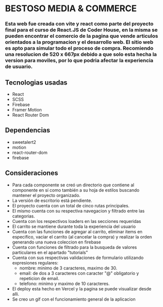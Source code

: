 # BESTOSO MEDIA & COMMERCE

### Esta web fue creada con vite y react como parte del proyecto final para el curso de React.JS de Coder House, en la misma se pueden encontrar el comercio de la pagina que vende articulos orientados a la programacion y el desarrollo web. El sitio web es apto para simular todo el proceso de compra. Recomiendo una resolucion de 520 x 667px debido a que solo esta hecha la version para moviles, por lo que podria afectar la experiencia de usuario.

## Tecnologias usadas

- React
- SCSS
- Firebase
- Framer Motion
- React Router Dom

## Dependencias 

- sweetalert2
- motion
- react-router-dom
- firebase

## Consideraciones

- Para cada componente se creó un directorio que contiene al componente en sí como también a su hoja de estilos buscando mantener el proyecto organizado.
- La versión de escritorio está pendiente.
- El proyecto cuenta con un total de cinco rutas principales.
- El mismo cuenta con su respectiva navegacion y filtrado entre las categorias.
- Cuenta con los respectivos loaders en las secciones requeridas
- El carrito se mantiene durante toda la experiencia del usuario
- Cuenta con las funciones de agregar al carrito, eliminar items en especifico, vaciar el carrito (al cancelar la compra) y realizar la orden generando una nueva coleccion en firebase
- Cuenta con funciones de filtrado para la busqueda de valores particulares en el apartado "tutorials"
- Cuenta con sus respectivas validaciones de formulario utilizando expresiones regulares:
  - nombre: minimo de 3 caracteres, maximo de 30.
  - email: de dos a 3 caracteres con caracter "@" obligatorio y repeticion de email.
  - telefono: minimo y maximo de 10 caracteres.
- El deploy esta hecho en Vercel y la pagina se puede visualizar desde alli.
- Se creo un gif con el funcionamiento general de la aplicacion

